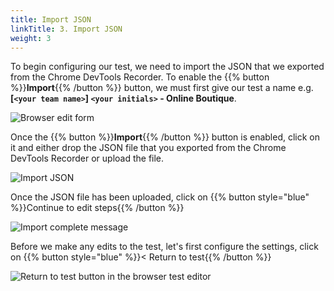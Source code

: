 ```yaml
---
title: Import JSON
linkTitle: 3. Import JSON
weight: 3
---
```


To begin configuring our test, we need to import the JSON that we exported from the Chrome DevTools Recorder. To enable the {{% button %}}**Import**{{% /button %}} button, we must first give our test a name e.g. **[`<your team name>`] `<your initials>` - Online Boutique**.

![Browser edit form](../_img/browser-form.png)

Once the {{% button %}}**Import**{{% /button %}} button is enabled, click on it and either drop the JSON file that you exported from the Chrome DevTools Recorder or upload the file.

![Import JSON](../_img/browser-import.png)

Once the JSON file has been uploaded, click on {{% button style="blue" %}}Continue to edit steps{{% /button %}}

![Import complete message](../_img/browser-import-complete.png)

Before we make any edits to the test, let's first configure the settings, click on {{% button style="blue" %}}< Return to test{{% /button %}}

![Return to test button in the browser test editor](../_img/browser-return.png)